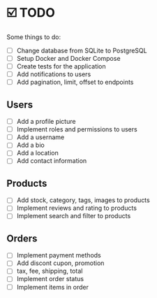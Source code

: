 # ☑️ TODO

Some things to do:

- [ ] Change database from SQLite to PostgreSQL
- [ ] Setup Docker and Docker Compose
- [ ] Create tests for the application
- [ ] Add notifications to users
- [ ] Add pagination, limit, offset to endpoints

## Users
- [ ] Add a profile picture
- [ ] Implement roles and permissions to users
- [ ] Add a username
- [ ] Add a bio
- [ ] Add a location
- [ ] Add contact information

## Products
- [ ] Add stock, category, tags, images to products
- [ ] Implement reviews and rating to products
- [ ] Implement search and filter to products

## Orders
- [ ] Implement payment methods
- [ ] Add discont cupon, promotion
- [ ] tax, fee, shipping, total
- [ ] Implement order status
- [ ] Implement items in order